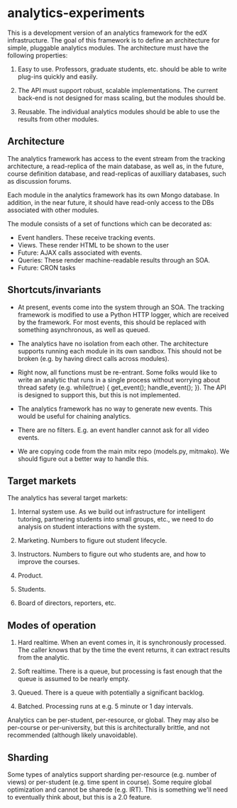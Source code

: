 analytics-experiments
=====================

This is a development version of an analytics framework for the edX
infrastructure. The goal of this framework is to define an
architecture for simple, pluggable analytics modules. The architecture
must have the following properties:

1. Easy to use. Professors, graduate students, etc. should be able to
write plug-ins quickly and easily.

2. The API must support robust, scalable implementations. The current
back-end is not designed for mass scaling, but the modules should be. 

3. Reusable. The individual analytics modules should be able to use
the results from other modules. 

Architecture
------------

The analytics framework has access to the event stream from the
tracking architecture, a read-replica of the main database, as well
as, in the future, course definition database, and read-replicas of
auxilliary databases, such as discussion forums. 

Each module in the analytics framework has its own Mongo database. In
addition, in the near future, it should have read-only access to the
DBs associated with other modules.

The module consists of a set of functions which can be decorated as: 
* Event handlers. These receive tracking events. 
* Views. These render HTML to be shown to the user
* Future: AJAX calls associated with events. 
* Queries: These render machine-readable results through an SOA. 
* Future: CRON tasks

Shortcuts/invariants
--------------------

* At present, events come into the system through an SOA. The tracking
framework is modified to use a Python HTTP logger, which are received
by the framework. For most events, this should be replaced with
something asynchronous, as well as queued.

* The analytics have no isolation from each other. The architecture
supports running each module in its own sandbox. This should not be
broken (e.g. by having direct calls across modules).

* Right now, all functions must be re-entrant. Some folks would like to
write an analytic that runs in a single process without worrying about
thread safety (e.g. while(true) { get_event(); handle_event(); }). The
API is designed to support this, but this is not implemented.

* The analytics framework has no way to generate new events. This would be 
useful for chaining analytics.

* There are no filters. E.g. an event handler cannot ask for all video events. 

* We are copying code from the main mitx repo (models.py, mitmako). We
  should figure out a better way to handle this.

Target markets
--------------

The analytics has several target markets: 

1. Internal system use. As we build out infrastructure for intelligent
tutoring, partnering students into small groups, etc., we need to do
analysis on student interactions with the system.

2. Marketing. Numbers to figure out student lifecycle. 

3. Instructors. Numbers to figure out who students are, and how to
improve the courses. 

4. Product. 

5. Students. 

6. Board of directors, reporters, etc. 

Modes of operation
------------------

1. Hard realtime. When an event comes in, it is synchronously
processed. The caller knows that by the time the event returns, it can
extract results from the analytic.

2. Soft realtime. There is a queue, but processing is fast enough that
the queue is assumed to be nearly empty.

3. Queued. There is a queue with potentially a significant backlog. 

4. Batched. Processing runs at e.g. 5 minute or 1 day intervals. 

Analytics can be per-student, per-resource, or global. They may also
be per-course or per-university, but this is architecturally brittle,
and not recommended (although likely unavoidable).

Sharding
--------

Some types of analytics support sharding per-resource (e.g. number of
views) or per-student (e.g. time spent in course). Some require global
optimization and cannot be sharede (e.g. IRT). This is something we'll
need to eventually think about, but this is a 2.0 feature.